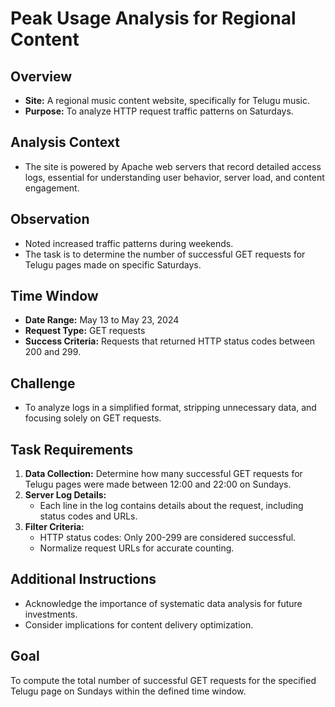# Peak Usage Analysis for Regional Content

## Overview
- **Site:** A regional music content website, specifically for Telugu music.
- **Purpose:** To analyze HTTP request traffic patterns on Saturdays.

## Analysis Context
- The site is powered by Apache web servers that record detailed access logs, essential for understanding user behavior, server load, and content engagement.

## Observation
- Noted increased traffic patterns during weekends.
- The task is to determine the number of successful GET requests for Telugu pages made on specific Saturdays.

## Time Window
- **Date Range:** May 13 to May 23, 2024
- **Request Type:** GET requests
- **Success Criteria:** Requests that returned HTTP status codes between 200 and 299.

## Challenge
- To analyze logs in a simplified format, stripping unnecessary data, and focusing solely on GET requests.

## Task Requirements
1. **Data Collection:** Determine how many successful GET requests for Telugu pages were made between 12:00 and 22:00 on Sundays.
2. **Server Log Details:** 
   - Each line in the log contains details about the request, including status codes and URLs.
3. **Filter Criteria:** 
   - HTTP status codes: Only 200-299 are considered successful.
   - Normalize request URLs for accurate counting.

## Additional Instructions
- Acknowledge the importance of systematic data analysis for future investments.
- Consider implications for content delivery optimization.

## Goal
To compute the total number of successful GET requests for the specified Telugu page on Sundays within the defined time window.